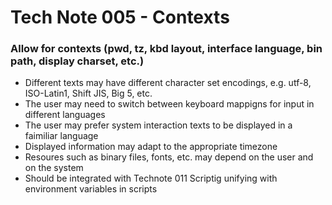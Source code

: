 # Tech Note 005 - Contexts
### Allow for contexts (pwd, tz, kbd layout, interface language, bin path, display charset, etc.)

* Different texts may have different character set encodings, e.g. utf-8, ISO-Latin1, Shift JIS, Big 5, etc.
* The user may need to switch between keyboard mappigns for input in different languages
* The user may prefer system interaction texts to be displayed in a faimiliar language
* Displayed information may adapt to the appropriate timezone
* Resoures such as binary files, fonts, etc. may depend on the user and on the system
* Should be integrated with Technote 011 Scriptig unifying with environment variables in scripts



